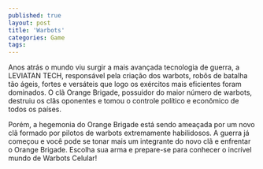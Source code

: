 ```yaml
---
published: true
layout: post
title: 'Warbots'
categories: Game
tags: 
---
```

Anos atrás o mundo viu surgir a mais avançada tecnologia de guerra, a LEVIATAN TECH, responsável pela criação dos warbots, robôs de batalha tão ágeis, fortes e versáteis que logo os exércitos mais eficientes foram dominados. O clã Orange Brigade, possuidor do maior número de warbots, destruiu os clãs oponentes e tomou o controle político e econômico de todos os países.




Porém, a hegemonia do Orange Brigade está sendo ameaçada por um novo clã formado por pilotos de warbots extremamente habilidosos. A guerra já começou e você pode se tonar mais um integrante do novo clã e enfrentar o Orange Brigade. Escolha sua arma e prepare-se para conhecer o incrível mundo de Warbots Celular!


